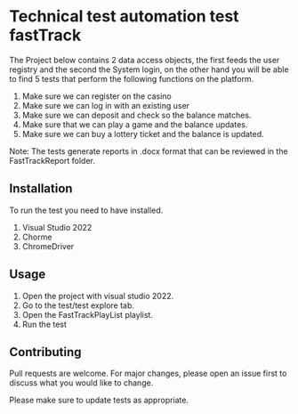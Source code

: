 # Technical test automation test fastTrack

The Project below contains 2 data access objects, the first feeds the user registry and the second the System login, on the other hand you will be able to find 5 tests that perform the following functions on the platform.

1.	Make sure we can register on the casino
2.	Make sure we can log in with an existing user
3.	Make sure we can deposit and check so the balance matches.
4.	Make sure that we can play a game and the balance updates.
5.	Make sure we can buy a lottery ticket and the balance is updated.

Note: The tests generate reports in .docx format that can be reviewed in the FastTrackReport folder.

## Installation

To run the test you need to have installed.

1.	Visual Studio 2022
2.	Chorme
3.	ChromeDriver


## Usage

1. Open the project with visual studio 2022.
2. Go to the test/test explore tab.
3. Open the FastTrackPlayList playlist.
4. Run the test

## Contributing

Pull requests are welcome. For major changes, please open an issue first
to discuss what you would like to change.

Please make sure to update tests as appropriate.